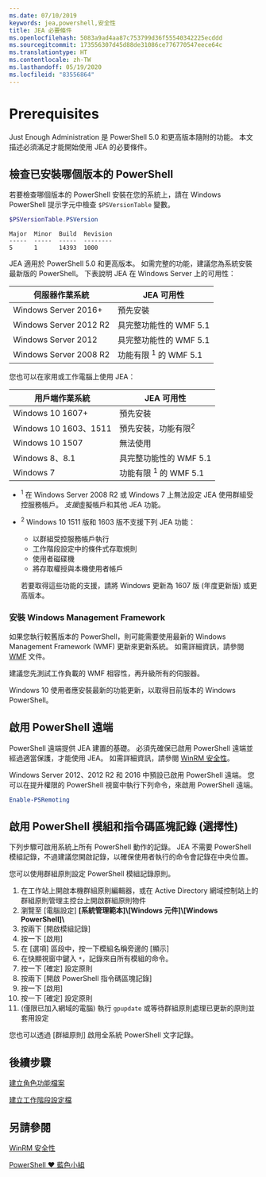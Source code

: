 ```yaml
---
ms.date: 07/10/2019
keywords: jea,powershell,安全性
title: JEA 必要條件
ms.openlocfilehash: 5083a9ad4aa87c753799d36f55540342225ecddd
ms.sourcegitcommit: 173556307d45d88de31086ce776770547eece64c
ms.translationtype: HT
ms.contentlocale: zh-TW
ms.lasthandoff: 05/19/2020
ms.locfileid: "83556864"
---
```

# <a name="prerequisites"></a>Prerequisites

Just Enough Administration 是 PowerShell 5.0 和更高版本隨附的功能。 本文描述必須滿足才能開始使用 JEA 的必要條件。

## <a name="check-which-version-of-powershell-is-installed"></a>檢查已安裝哪個版本的 PowerShell

若要檢查哪個版本的 PowerShell 安裝在您的系統上，請在 Windows PowerShell 提示字元中檢查 `$PSVersionTable` 變數。

```powershell
$PSVersionTable.PSVersion
```

```Output
Major  Minor  Build  Revision
-----  -----  -----  --------
5      1      14393  1000
```

JEA 適用於 PowerShell 5.0 和更高版本。 如需完整的功能，建議您為系統安裝最新版的 PowerShell。 下表說明 JEA 在 Windows Server 上的可用性：

| 伺服器作業系統 |                JEA 可用性                |
| ----------------------- | ---------------------------------------------- |
| Windows Server 2016+    | 預先安裝                                   |
| Windows Server 2012 R2  | 具完整功能性的 WMF 5.1                |
| Windows Server 2012     | 具完整功能性的 WMF 5.1                |
| Windows Server 2008 R2  | 功能有限 <sup>1</sup> 的 WMF 5.1 |

您也可以在家用或工作電腦上使用 JEA：

| 用戶端作業系統 |                   JEA 可用性                   |
| ----------------------- | ---------------------------------------------------- |
| Windows 10 1607+        | 預先安裝                                         |
| Windows 10 1603、1511   | 預先安裝，功能有限<sup>2</sup> |
| Windows 10 1507         | 無法使用                                        |
| Windows 8、8.1          | 具完整功能性的 WMF 5.1                      |
| Windows 7               | 功能有限 <sup>1</sup> 的 WMF 5.1       |

- <sup>1</sup> 在 Windows Server 2008 R2 或 Windows 7 上無法設定 JEA 使用群組受控服務帳戶。 *支援*虛擬帳戶和其他 JEA 功能。

- <sup>2</sup> Windows 10 1511 版和 1603 版不支援下列 JEA 功能：

  - 以群組受控服務帳戶執行
  - 工作階段設定中的條件式存取規則
  - 使用者磁碟機
  - 將存取權授與本機使用者帳戶

  若要取得這些功能的支援，請將 Windows 更新為 1607 版 (年度更新版) 或更高版本。

### <a name="install-windows-management-framework"></a>安裝 Windows Management Framework

如果您執行較舊版本的 PowerShell，則可能需要使用最新的 Windows Management Framework (WMF) 更新來更新系統。 如需詳細資訊，請參閱 [WMF](/powershell/scripting/wmf/overview) 文件。

建議您先測試工作負載的 WMF 相容性，再升級所有的伺服器。

Windows 10 使用者應安裝最新的功能更新，以取得目前版本的 Windows PowerShell。

## <a name="enable-powershell-remoting"></a>啟用 PowerShell 遠端

PowerShell 遠端提供 JEA 建置的基礎。 必須先確保已啟用 PowerShell 遠端並經過適當保護，才能使用 JEA。 如需詳細資訊，請參閱 [WinRM 安全性](/powershell/scripting/learn/remoting/winrmsecurity)。

Windows Server 2012、2012 R2 和 2016 中預設已啟用 PowerShell 遠端。 您可以在提升權限的 PowerShell 視窗中執行下列命令，來啟用 PowerShell 遠端。

```powershell
Enable-PSRemoting
```

## <a name="enable-powershell-module-and-script-block-logging-optional"></a>啟用 PowerShell 模組和指令碼區塊記錄 (選擇性)

下列步驟可啟用系統上所有 PowerShell 動作的記錄。 JEA 不需要 PowerShell 模組記錄，不過建議您開啟記錄，以確保使用者執行的命令會記錄在中央位置。

您可以使用群組原則設定 PowerShell 模組記錄原則。

1. 在工作站上開啟本機群組原則編輯器，或在 Active Directory 網域控制站上的群組原則管理主控台上開啟群組原則物件
2. 瀏覽至 [電腦設定] **[系統管理範本]\\[Windows 元件]\\[Windows PowerShell]\\**
3. 按兩下 [開啟模組記錄] 
4. 按一下 [啟用] 
5. 在 [選項] 區段中，按一下模組名稱旁邊的 [顯示] 
6. 在快顯視窗中鍵入 `*`，記錄來自所有模組的命令。
7. 按一下 [確定]  設定原則
8. 按兩下 [開啟 PowerShell 指令碼區塊記錄] 
9. 按一下 [啟用] 
10. 按一下 [確定]  設定原則
11. (僅限已加入網域的電腦) 執行 `gpupdate` 或等待群組原則處理已更新的原則並套用設定

您也可以透過 [群組原則] 啟用全系統 PowerShell 文字記錄。

## <a name="next-steps"></a>後續步驟

[建立角色功能檔案](role-capabilities.md)

[建立工作階段設定檔](session-configurations.md)

## <a name="see-also"></a>另請參閱

[WinRM 安全性](/powershell/scripting/learn/remoting/winrmsecurity)

[PowerShell ♥ 藍色小組](https://devblogs.microsoft.com/powershell/powershell-the-blue-team/)
